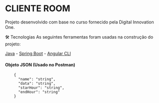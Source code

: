 # CLIENTE ROOM
Projeto desenvolvido com base no curso fornecido pela Digital Innovation One. 
<div>
🛠 Tecnologias As seguintes ferramentas foram usadas na construção do projeto: 

  [Java]([https://www.oracle.com/java/technologies/javase/javase-jdk8-downloads.html](https://start.spring.io/)) - [Spring Boot]([https://nodejs.org/en/](https://nodejs.org/en/)) - [Angular CLI]([https://cli.angular.io/])
</div>
    
  <h4>Objeto JSON (Usado no Postman)</h4>
  
````
	{
	  "name": "string",
	  "data": "string",
	  "starHour": "string",
	  "endHour": "string"
    }
````
